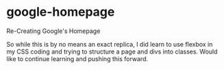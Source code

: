 # google-homepage
Re-Creating Google's Homepage

So while this is by no means an exact replica, I did learn to use flexbox in my CSS coding and trying to structure a page and divs into classes. Would like to continue learning and pushing this forward.

